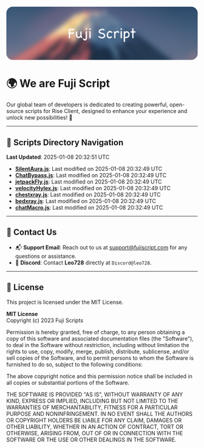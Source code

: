 ![Banner](.github/b.webp)

# 🌍 **We are Fuji Script**

Our global team of developers is dedicated to creating powerful, open-source scripts for Rise Client, designed to enhance your experience and unlock new possibilities! 🌟

---
<!-- SCRIPTS_NAVIGATION_START -->
## 📂 **Scripts Directory Navigation**

**Last Updated**: 2025-01-08 20:32:51 UTC

- **[SilentAura.js](scripts/SilentAura.js)**: Last modified on 2025-01-08 20:32:49 UTC
- **[ChatBypass.js](scripts/ChatBypass.js)**: Last modified on 2025-01-08 20:32:49 UTC
- **[jetpackFly.js](scripts/jetpackFly.js)**: Last modified on 2025-01-08 20:32:49 UTC
- **[velocityHylex.js](scripts/velocityHylex.js)**: Last modified on 2025-01-08 20:32:49 UTC
- **[chestxray.js](scripts/chestxray.js)**: Last modified on 2025-01-08 20:32:49 UTC
- **[bedxray.js](scripts/bedxray.js)**: Last modified on 2025-01-08 20:32:49 UTC
- **[chatMacro.js](scripts/chatMacro.js)**: Last modified on 2025-01-08 20:32:49 UTC

<!-- SCRIPTS_NAVIGATION_END -->

---

## 💬 **Contact Us**  
- 📬 **Support Email**: Reach out to us at [support@fujiscript.com](mailto:support@fujiscript.com) for any questions or assistance.  
- 💬 **Discord**: Contact **Leo728** directly at `Discord@leo728`.

---

## 📜 **License**

This project is licensed under the MIT License.  

**MIT License**  
Copyright (c) 2023 Fuji Scripts  

Permission is hereby granted, free of charge, to any person obtaining a copy of this software and associated documentation files (the "Software"), to deal in the Software without restriction, including without limitation the rights to use, copy, modify, merge, publish, distribute, sublicense, and/or sell copies of the Software, and to permit persons to whom the Software is furnished to do so, subject to the following conditions:  

The above copyright notice and this permission notice shall be included in all copies or substantial portions of the Software.  

THE SOFTWARE IS PROVIDED "AS IS", WITHOUT WARRANTY OF ANY KIND, EXPRESS OR IMPLIED, INCLUDING BUT NOT LIMITED TO THE WARRANTIES OF MERCHANTABILITY, FITNESS FOR A PARTICULAR PURPOSE AND NONINFRINGEMENT. IN NO EVENT SHALL THE AUTHORS OR COPYRIGHT HOLDERS BE LIABLE FOR ANY CLAIM, DAMAGES OR OTHER LIABILITY, WHETHER IN AN ACTION OF CONTRACT, TORT OR OTHERWISE, ARISING FROM, OUT OF OR IN CONNECTION WITH THE SOFTWARE OR THE USE OR OTHER DEALINGS IN THE SOFTWARE.  
